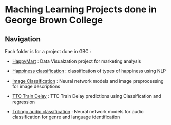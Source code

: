 # Maching Learning Projects done in George Brown College


## Navigation

Each folder is for a project done in GBC :

-  [HappyMart](https://github.com/zydelam/MLGBC/tree/main/Data%20Visualization%20-%20HappyMart) : Data Visualzation project for marketing analysis

-  [Happiness classification](https://github.com/zydelam/MLGBC/tree/main/Happiness%20classification) : classification of types of happiness using NLP

-  [Image Classification](https://github.com/zydelam/MLGBC/tree/main/Image%20Classification) : Neural network models and image preprocessing for image descriptions

-  [TTC Train Delay](https://github.com/zydelam/MLGBC/tree/main/TTC%20Train%20Delay) : TTC Train Delay predictions using Classification and regression

-  [Trilingo audio classification](https://github.com/zydelam/MLGBC/tree/main/Trilingo%20audio%20classification) : Neural network models for audio classification for genre and language identification